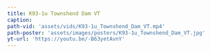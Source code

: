 ```yaml
---
title: K93-1u Townshend Dam VT
caption:
path-vid: 'assets/vids/K93-1u_Townshend_Dam_VT.mp4'
path-poster: 'assets/images/posters/K93-1u_Townshend_Dam_VT.jpg'
yt-url: 'https://youtu.be/-B63yetAvnY'
---
```

